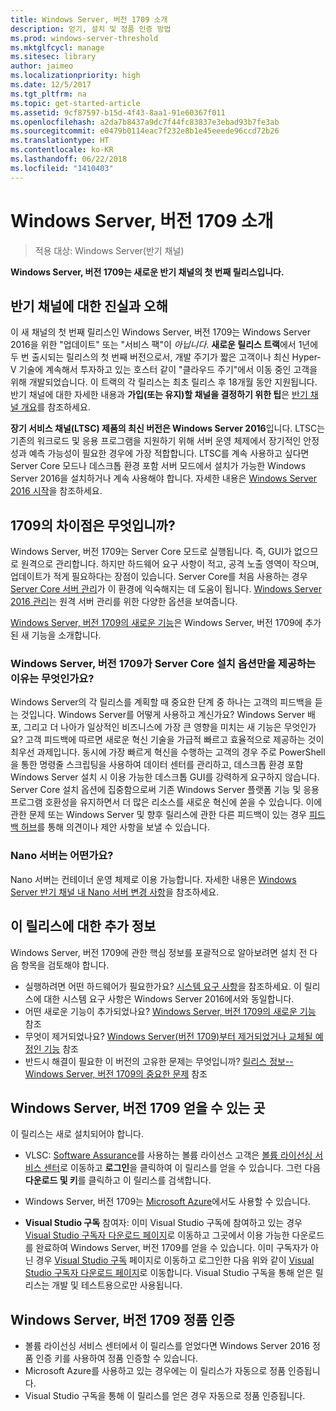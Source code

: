 ```yaml
---
title: Windows Server, 버전 1709 소개
description: 얻기, 설치 및 정품 인증 방법
ms.prod: windows-server-threshold
ms.mktglfcycl: manage
ms.sitesec: library
author: jaimeo
ms.localizationpriority: high
ms.date: 12/5/2017
ms.tgt_pltfrm: na
ms.topic: get-started-article
ms.assetid: 9cf87597-b15d-4f43-8aa1-91e60367f011
ms.openlocfilehash: a2da7b8437a9dc7f44fc83837e3ebad93b7fe3ab
ms.sourcegitcommit: e0479b0114eac7f232e8b1e45eeede96ccd72b26
ms.translationtype: HT
ms.contentlocale: ko-KR
ms.lasthandoff: 06/22/2018
ms.locfileid: "1410403"
---
```

# <a name="introducing-windows-server-version-1709"></a>Windows Server, 버전 1709 소개

>적용 대상: Windows Server(반기 채널)

**Windows Server, 버전 1709는 새로운 반기 채널의 첫 번째 릴리스입니다.** 

## <a name="what-the-semi-annual-channel-is--and-isnt"></a>반기 채널에 대한 진실과 오해
이 새 채널의 첫 번째 릴리스인 Windows Server, 버전 1709는 Windows Server 2016을 위한 "업데이트" 또는 "서비스 팩"이 *아닙니다*. **새로운 릴리스 트랙**에서 1년에 두 번 출시되는 릴리스의 첫 번째 버전으로서, 개발 주기가 짧은 고객이나 최신 Hyper-V 기술에 계속해서 투자하고 있는 호스터 같이 "클라우드 주기"에서 이동 중인 고객을 위해 개발되었습니다. 이 트랙의 각 릴리스는 최초 릴리스 후 18개월 동안 지원됩니다. 반기 채널에 대한 자세한 내용과 **가입(또는 유지)할 채널을 결정하기 위한 팁**은 [반기 채널 개요](semi-annual-channel-overview.md)를 참조하세요.


**장기 서비스 채널(LTSC) 제품의 최신 버전은 Windows Server 2016**입니다. LTSC는 기존의 워크로드 및 응용 프로그램을 지원하기 위해 서버 운영 체제에서 장기적인 안정성과 예측 가능성이 필요한 경우에 가장 적합합니다. LTSC를 계속 사용하고 싶다면 Server Core 모드나 데스크톱 환경 포함 서버 모드에서 설치가 가능한 Windows Server 2016을 설치하거나 계속 사용해야 합니다. 자세한 내용은 [Windows Server 2016 시작](https://docs.microsoft.com/windows-server/get-started/server-basics)을 참조하세요.


## <a name="whats-different-about-1709"></a>1709의 차이점은 무엇입니까?

Windows Server, 버전 1709는 Server Core 모드로 실행됩니다. 즉, GUI가 없으므로 원격으로 관리합니다. 하지만 하드웨어 요구 사항이 적고, 공격 노출 영역이 작으며, 업데이트가 적게 필요하다는 장점이 있습니다. Server Core를 처음 사용하는 경우 [Server Core 서버 관리](../administration/server-core/server-core-manage.md)가 이 환경에 익숙해지는 데 도움이 됩니다. [Windows Server 2016 관리](../administration/manage-windows-server.md)는 원격 서버 관리를 위한 다양한 옵션을 보여줍니다.

[Windows Server, 버전 1709의 새로운 기능](whats-new-in-windows-server-1709.md)은 Windows Server, 버전 1709에 추가된 새 기능을 소개합니다.

### <a name="why-does-windows-server-version-1709-offer-only-the-server-core-installation-option"></a>Windows Server, 버전 1709가 Server Core 설치 옵션만을 제공하는 이유는 무엇인가요?
Windows Server의 각 릴리스를 계획할 때 중요한 단계 중 하나는 고객의 피드백을 듣는 것입니다. Windows Server를 어떻게 사용하고 계신가요? Windows Server 배포, 그리고 더 나아가 일상적인 비즈니스에 가장 큰 영향을 미치는 새 기능은 무엇인가요? 고객 피드백에 따르면 새로운 혁신 기술을 가급적 빠르고 효율적으로 제공하는 것이 최우선 과제입니다. 동시에 가장 빠르게 혁신을 수행하는 고객의 경우 주로 PowerShell을 통한 명령줄 스크립팅을 사용하여 데이터 센터를 관리하고, 데스크톱 환경 포함 Windows Server 설치 시 이용 가능한 데스크톱 GUI를 강력하게 요구하지 않습니다. Server Core 설치 옵션에 집중함으로써 기존 Windows Server 플랫폼 기능 및 응용 프로그램 호환성을 유지하면서 더 많은 리소스를 새로운 혁신에 쏟을 수 있습니다. 이에 관한 문제 또는 Windows Server 및 향후 릴리스에 관한 다른 피드백이 있는 경우 [피드백 허브](https://support.microsoft.com/help/4021566/windows-10-send-feedback-to-microsoft-with-feedback-hub-app)를 통해 의견이나 제안 사항을 보낼 수 있습니다.


### <a name="what-about-nano-server"></a>Nano 서버는 어떤가요?
Nano 서버는 컨테이너 운영 체제로 이용 가능합니다. 자세한 내용은 [Windows Server 반기 채널 내 Nano 서버 변경 사항](nano-in-semi-annual-channel.md)을 참조하세요.

## <a name="additional-information-about-this-release"></a>이 릴리스에 대한 추가 정보
Windows Server, 버전 1709에 관한 핵심 정보를 포괄적으로 알아보려면 설치 전 다음 항목을 검토해야 합니다.

- 실행하려면 어떤 하드웨어가 필요한가요? [시스템 요구 사항](system-requirements.md)을 참조하세요. 이 릴리스에 대한 시스템 요구 사항은 Windows Server 2016에서와 동일합니다.
- 어떤 새로운 기능이 추가되었나요? [Windows Server, 버전 1709의 새로운 기능](whats-new-in-windows-server-1709.md) 참조
- 무엇이 제거되었나요? [Windows Server(버전 1709)부터 제거되었거나 교체될 예정인 기능](Removed-Features-1709.md) 참조
- 반드시 해결이 필요한 이 버전의 고유한 문제는 무엇입니까? [릴리스 정보--Windows Server, 버전 1709의 중요한 문제](server-1709-relnotes.md) 참조


## <a name="where-to-obtain-windows-server-version-1709"></a>Windows Server, 버전 1709 얻을 수 있는 곳

이 릴리스는 새로 설치되어야 합니다.

- VLSC: [Software Assurance](https://www.microsoft.com/en-us/licensing/licensing-programs/software-assurance-default.aspx)를 사용하는 볼륨 라이선스 고객은 [볼륨 라이선싱 서비스 센터](https://www.microsoft.com/Licensing/servicecenter/default.aspx)로 이동하고 **로그인**을 클릭하여 이 릴리스를 얻을 수 있습니다. 그런 다음 **다운로드 및 키**를 클릭하고 이 릴리스를 검색합니다. 

- Windows Server, 버전 1709는 [Microsoft Azure](https://azuremarketplace.microsoft.com/en-us/marketplace/apps/Microsoft.WindowsServer?tab=Overview)에서도 사용할 수 있습니다.

- **Visual Studio 구독** 참여자: 이미 Visual Studio 구독에 참여하고 있는 경우 [Visual Studio 구독자 다운로드 페이지](https://my.visualstudio.com/downloads?pid=2347)로 이동하고 그곳에서 이용 가능한 다운로드를 완료하여 Windows Server, 버전 1709를 얻을 수 있습니다. 이미 구독자가 아닌 경우 [Visual Studio 구독](https://www.visualstudio.com/subscriptions/) 페이지로 이동하고 로그인한 다음 위와 같이 [Visual Studio 구독자 다운로드 페이지](https://my.visualstudio.com/downloads?pid=2347)로 이동합니다. Visual Studio 구독을 통해 얻은 릴리스는 개발 및 테스트용으로만 사용됩니다.




## <a name="activating-windows-server-version-1709"></a>Windows Server, 버전 1709 정품 인증

- 볼륨 라이선싱 서비스 센터에서 이 릴리스를 얻었다면 Windows Server 2016 정품 인증 키를 사용하여 정품 인증할 수 있습니다.
- Microsoft Azure를 사용하고 있는 경우에는 이 릴리스가 자동으로 정품 인증됩니다.
- Visual Studio 구독을 통해 이 릴리스를 얻은 경우 자동으로 정품 인증됩니다.
